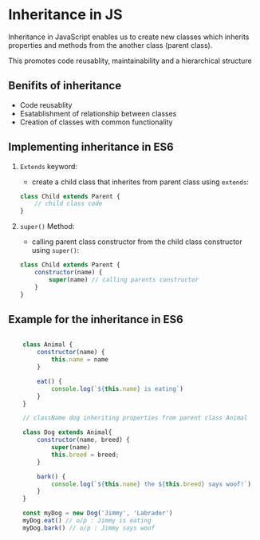 # Inheritance in JS

Inheritance in JavaScript enables us to create new classes which inherits properties and methods from the another class (parent class).

This promotes code reusablity, maintainability and a hierarchical structure

## Benifits of inheritance
- Code reusablity
- Esatablishment of relationship between classes 
- Creation of classes with common functionality

## Implementing inheritance in ES6

1. `Extends` keyword:
    - create a child class that inherites from parent class
    using `extends`:

    ```JavaScript
    class Child extends Parent {
        // child class code
    }
    ```
2. `super()` Method:
    - calling parent class constructor from the child class constructor using `super()`:

    ```JavaScript
    class Child extends Parent {
        constructor(name) {
            super(name) // calling parents constructor
        }
    }
    ```

## Example for the inheritance in ES6
```JavaScript

    class Animal {
        constructor(name) {
            this.name = name
        }

        eat() {
            console.log(`${this.name} is eating`)
        }
    }

    // className dog inheriting properties from parent class Animal

    class Dog extends Animal{
        constructor(name, breed) {
            super(name)
            this.breed = breed;
        }

        bark() {
            console.log(`${this.name} the ${this.breed} says woof!`)
        }
    }

    const myDog = new Dog('Jimmy', 'Labrador')
    myDog.eat() // o/p : Jimmy is eating
    myDog.bark() // o/p : Jimmy says woof

```